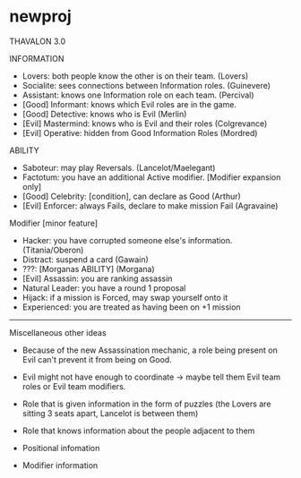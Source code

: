 # newproj

THAVALON 3.0 


INFORMATION
- Lovers: both people know the other is on their team. 			(Lovers)
- Socialite: sees connections between Information roles.		(Guinevere)
- Assistant: knows one Information role on each team. 			(Percival)
- [Good] Informant: knows which Evil roles are in the game. 			
- [Good] Detective: knows who is Evil							(Merlin)
- [Evil] Mastermind: knows who is Evil and their roles 			(Colgrevance)
- [Evil] Operative: hidden from Good Information Roles 			(Mordred)   

ABILITY
- Saboteur: may play Reversals. 								(Lancelot/Maelegant)
- Factotum: you have an additional Active modifier.				[Modifier expansion only]					
- [Good] Celebrity: [condition], can declare as Good 			(Arthur)
- [Evil] Enforcer: always Fails, declare to make mission Fail 	(Agravaine)

Modifier [minor feature]
- Hacker: you have corrupted someone else's information. 		(Titania/Oberon)
- Distract: suspend a card										(Gawain)
- ???: [Morganas ABILITY]										(Morgana)
- [Evil] Assassin: you are ranking assassin 
- Natural Leader: you have a round 1 proposal 
- Hijack: if a mission is Forced, may swap yourself onto it
- Experienced: you are treated as having been on +1 mission


____
Miscellaneous other ideas
- Because of the new Assassination mechanic, a role being present on Evil can't prevent it from being on Good. 
- Evil might not have enough to coordinate -> maybe tell them Evil team roles or Evil team modifiers.

- Role that is given information in the form of puzzles (the Lovers are sitting 3 seats apart, Lancelot is between them)
- Role that knows information about the people adjacent to them 
- Positional infomation
- Modifier information
